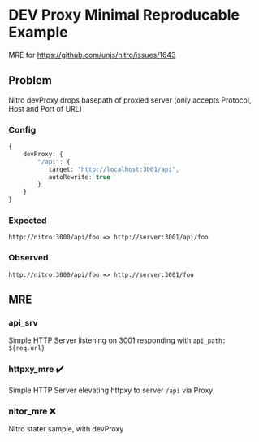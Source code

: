 # DEV Proxy Minimal Reproducable Example

MRE for https://github.com/unjs/nitro/issues/1643

## Problem

Nitro devProxy drops basepath of proxied server (only accepts Protocol, Host and Port of URL)

### Config

```ts
{
    devProxy: {
        "/api": {
           target: "http://localhost:3001/api",
           autoRewrite: true
        }
    }
}
```

### Expected

```raw
http://nitro:3000/api/foo => http://server:3001/api/foo
```

### Observed

```raw
http://nitro:3000/api/foo => http://server:3001/foo
```

## MRE

### api_srv

Simple HTTP Server listening on 3001 responding with `api_path: ${req.url}`

### httpxy_mre ✔️

Simple HTTP Server elevating httpxy to server `/api` via Proxy

### nitor_mre ❌

Nitro stater sample, with devProxy
